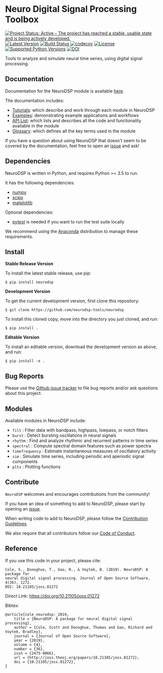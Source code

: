 # Neuro Digital Signal Processing Toolbox

[![Project Status: Active – The project has reached a stable, usable state and is being actively developed.](http://www.repostatus.org/badges/latest/active.svg)](http://www.repostatus.org/#active)
[![Latest Version](https://img.shields.io/pypi/v/neurodsp.svg)](https://pypi.python.org/pypi/neurodsp/)
[![Build Status](https://travis-ci.org/neurodsp-tools/neurodsp.svg)](https://travis-ci.org/neurodsp-tools/neurodsp)
[![codecov](https://codecov.io/gh/neurodsp-tools/neurodsp/branch/master/graph/badge.svg)](https://codecov.io/gh/neurodsp-tools/neurodsp)
[![License](https://img.shields.io/pypi/l/neurodsp.svg)](https://opensource.org/licenses/Apache-2.0)
[![Supported Python Versions](https://img.shields.io/pypi/pyversions/neurodsp.svg)](https://pypi.python.org/pypi/neurodsp/)
[![DOI](http://joss.theoj.org/papers/10.21105/joss.01272/status.svg)](https://doi.org/10.21105/joss.01272)

Tools to analyze and simulate neural time series, using digital signal processing.

## Documentation

Documentation for the NeuroDSP module is available [here](https://neurodsp-tools.github.io/neurodsp/).

The documentation includes:
- [Tutorials](https://neurodsp-tools.github.io/neurodsp/auto_tutorials/index.html):
which describe and work through each module in NeuroDSP
- [Examples](https://neurodsp-tools.github.io/neurodsp/auto_examples/index.html):
demonstrating example applications and workflows
- [API List](https://neurodsp-tools.github.io/neurodsp/api.html):
which lists and describes all the code and functionality available in the module
- [Glossary](https://neurodsp-tools.github.io/neurodsp/glossary.html):
which defines all the key terms used in the module

If you have a question about using NeuroDSP that doesn't seem to be covered by the documentation, feel free to
open an [issue](https://github.com/neurodsp-tools/neurodsp/issues) and ask!

## Dependencies

NeuroDSP is written in Python, and requires Python >= 3.5 to run.

It has the following dependencies:
- [numpy](https://github.com/numpy/numpy)
- [scipy](https://github.com/scipy/scipy)
- [matplotlib](https://github.com/matplotlib/matplotlib)

Optional dependencies:
- [pytest](https://github.com/pytest-dev/pytest) is needed if you want to run the test suite locally

We recommend using the [Anaconda](https://www.continuum.io/downloads) distribution to manage these requirements.

## Install

**Stable Release Version**

To install the latest stable release, use pip:

`$ pip install neurodsp`

**Development Version**

To get the current development version, first clone this repository:

`$ git clone https://github.com/neurodsp-tools/neurodsp`

To install this cloned copy, move into the directory you just cloned, and run:

`$ pip install .`

**Editable Version**

To install an editable version, download the development version as above, and run:

`$ pip install -e .`

## Bug Reports

Please use the
[Github issue tracker](https://github.com/neurodsp-tools/neurodsp/issues)
to file bug reports and/or ask questions about this project.

## Modules

Available modules in NeuroDSP include:

- ```filt``` : Filter data with bandpass, highpass, lowpass, or notch filters
- ```burst``` : Detect bursting oscillations in neural signals
- ```rhythm``` : Find and analyze rhythmic and recurrent patterns in time series
- ```spectral``` : Compute spectral domain features such as power spectra
- ```timefrequency``` : Estimate instantaneous measures of oscillatory activity
- ```sim``` : Simulate time series, including periodic and aperiodic signal components
- ```plts``` : Plotting functions

## Contribute

`NeuroDSP` welcomes and encourages contributions from the community!

If you have an idea of something to add to NeuroDSP, please start by opening an
[issue](https://github.com/neurodsp-tools/neurodsp/issues).

When writing code to add to NeuroDSP, please follow the
[Contribution Guidelines](https://github.com/neurodsp-tools/neurodsp/blob/master/CONTRIBUTING.md).

We also require that all contributors follow our
[Code of Conduct](https://github.com/neurodsp-tools/neurodsp/blob/master/CODE_OF_CONDUCT.md).

## Reference

If you use this code in your project, please cite:

```
Cole, S., Donoghue, T., Gao, R., & Voytek, B. (2019). NeuroDSP: A package for
neural digital signal processing. Journal of Open Source Software, 4(36), 1272.
DOI: 10.21105/joss.01272
```

Direct Link: https://doi.org/10.21105/joss.01272

Bibtex:
```
@article{cole_neurodsp:_2019,
    title = {NeuroDSP: A package for neural digital signal processing},
    author = {Cole, Scott and Donoghue, Thomas and Gao, Richard and Voytek, Bradley},
    journal = {Journal of Open Source Software},
    year = {2019},
    volume = {4},
    number = {36},
    issn = {2475-9066},
    url = {http://joss.theoj.org/papers/10.21105/joss.01272},
    doi = {10.21105/joss.01272},
}
```
